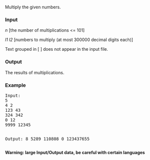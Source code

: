 <p>Multiply the given numbers.</p>

<h3>Input</h3>
<p><em>n</em> [the number of multiplications &lt;= 101]</p>
<p><em>l1 l2</em> [numbers to multiply (at most 300000 decimal digits each)]</p>
<p>Text grouped in [ ] does not appear in the input file.</p>

<h3>Output</h3>
<p>The results of multiplications.</p>

<h3>Example</h3>
<pre>Input:
5
4 2
123 43
324 342
0 12
9999 12345

Output:
8
5289
110808
0
123437655</pre>

<p><strong>Warning: large Input/Output data, be careful with certain languages</strong></p>
